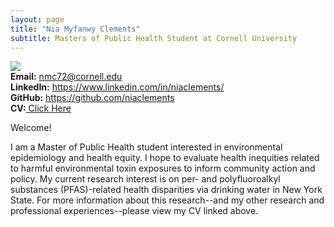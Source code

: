 ```yaml
---
layout: page
title: "Nia Myfanwy Clements"
subtitle: Masters of Public Health Student at Cornell University
---
```

<div class="container">
<div class="row">
  <div class="col-md-auto" markdown="1"><a class="thumb">
  <img src="assets/img/headshot.jpg" class="center-block"/></a>
  </div>
<div class="row">
  <div class="col-md-auto" markdown="1">
 <strong>Email:</strong> <a href="mailto:nmc72@cornell.edu">nmc72@cornell.edu</a> <br>
<strong>LinkedIn:</strong> <a href="https://www.linkedin.com/in/niaclements/">https://www.linkedin.com/in/niaclements/</a> <br>
<strong>GitHub:</strong> <a href="https://github.com/niaclements/">https://github.com/niaclements</a> <br>
<strong>CV:</strong><a href="assets/img/CV.pdf"> Click Here </a>
  </div>
</div>
</div>
  
Welcome! 

I am a Master of Public Health student interested in environmental epidemiology and health equity. I hope to evaluate health inequities related to harmful environmental toxin exposures to inform community action and policy. My current research interest is on per- and polyfluoroalkyl substances (PFAS)-related health disparities via drinking water in New York State. For more information about this research--and my other research and professional experiences--please view my CV linked above.
